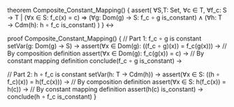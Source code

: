 theorem Composite_Constant_Mapping() {
  assert(
    ∀S,T: Set, ∀c ∈ T, ∀f_c: S → T | (∀x ∈ S: f_c(x) = c) ⇒
    (∀g: Dom(g) → S: f_c ∘ g is_constant) ∧
    (∀h: T → Cdm(h): h ∘ f_c is_constant)
  )
} ↔

proof Composite_Constant_Mapping() {
  // Part 1: f_c ∘ g is constant
  setVar(g: Dom(g) → S) →
  assert(∀x ∈ Dom(g): ((f_c ∘ g)(x)) = f_c(g(x))) → // By composition definition
  assert(∀x ∈ Dom(g): f_c(g(x)) = c) →  // By constant mapping definition
  conclude(f_c ∘ g is_constant) →

  // Part 2: h ∘ f_c is constant
  setVar(h: T → Cdm(h)) →
  assert(∀x ∈ S: ((h ∘ f_c)(x)) = h(f_c(x))) → // By composition definition
  assert(∀x ∈ S: h(f_c(x)) = h(c)) → // By constant mapping definition
  assert(h(c) is_constant) →
  conclude(h ∘ f_c is_constant)
}